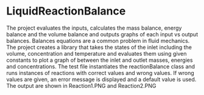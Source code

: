 # LiquidReactionBalance
The project evaluates the inputs, calculates the mass balance, energy balance and the volume balance and outputs graphs of each input vs output balances. Balances equations are a common problem in fluid mechanics. The project creates a library that takes the states of the inlet including the volume, concentration and temperature and evaluates them using given constants to plot a graph of between the inlet and outlet masses, energies and concentrations. The test file instantiates the reactionBalance class and runs instances of reactions with correct values and wrong values. If wrong values are given, an error message is displayed and a default value is used. The output are shown in Reaction1.PNG and Reaction2.PNG
